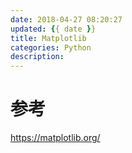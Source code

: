 ```yaml
---
date: 2018-04-27 08:20:27
updated: {{ date }}
title: Matplotlib
categories: Python
description:
---
```



# 参考
https://matplotlib.org/



